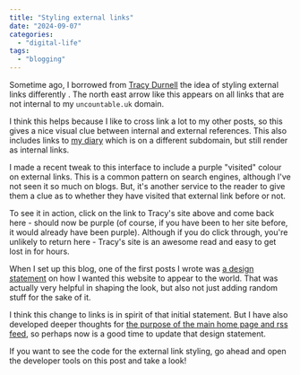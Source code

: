 ```yaml
---
title: "Styling external links"
date: "2024-09-07"
categories: 
  - "digital-life"
tags: 
  - "blogging"
---
```


Sometime ago, I borrowed from [Tracy Durnell](https://tracydurnell.com/) the idea of styling external links differently . The north east arrow like this appears on all links that are not internal to my `uncountable.uk` domain.

I think this helps because I like to cross link a lot to my other posts, so this gives a nice visual clue between internal and external references. This also includes links to [my diary](https://diary.uncountable.uk/) which is on a different subdomain, but still render as internal links.

I made a recent tweak to this interface to include a purple "visited" colour on external links. This is a common pattern on search engines, although I've not seen it so much on blogs. But, it's another service to the reader to give them a clue as to whether they have visited that external link before or not.

To see it in action, click on the link to Tracy's site above and come back here - should now be purple (of course, if you have been to her site before, it would already have been purple). Although if you do click through, you're unlikely to return here - Tracy's site is an awesome read and easy to get lost in for hours.

When I set up this blog, one of the first posts I wrote was [a design statement](https://thoughts.uncountable.uk/design-thoughts/) on how I wanted this website to appear to the world. That was actually very helpful in shaping the look, but also not just adding random stuff for the sake of it.

I think this change to links is in spirit of that initial statement. But I have also developed deeper thoughts for [the purpose of the main home page and rss feed](https://thoughts.uncountable.uk/experimenting-with-rss/), so perhaps now is a good time to update that design statement.

If you want to see the code for the external link styling, go ahead and open the developer tools on this post and take a look!
